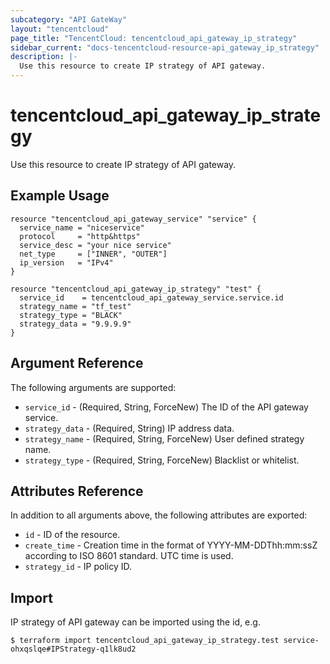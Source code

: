 ```yaml
---
subcategory: "API GateWay"
layout: "tencentcloud"
page_title: "TencentCloud: tencentcloud_api_gateway_ip_strategy"
sidebar_current: "docs-tencentcloud-resource-api_gateway_ip_strategy"
description: |-
  Use this resource to create IP strategy of API gateway.
---
```


# tencentcloud_api_gateway_ip_strategy

Use this resource to create IP strategy of API gateway.

## Example Usage

```hcl
resource "tencentcloud_api_gateway_service" "service" {
  service_name = "niceservice"
  protocol     = "http&https"
  service_desc = "your nice service"
  net_type     = ["INNER", "OUTER"]
  ip_version   = "IPv4"
}

resource "tencentcloud_api_gateway_ip_strategy" "test" {
  service_id    = tencentcloud_api_gateway_service.service.id
  strategy_name = "tf_test"
  strategy_type = "BLACK"
  strategy_data = "9.9.9.9"
}
```

## Argument Reference

The following arguments are supported:

* `service_id` - (Required, String, ForceNew) The ID of the API gateway service.
* `strategy_data` - (Required, String) IP address data.
* `strategy_name` - (Required, String, ForceNew) User defined strategy name.
* `strategy_type` - (Required, String, ForceNew) Blacklist or whitelist.

## Attributes Reference

In addition to all arguments above, the following attributes are exported:

* `id` - ID of the resource.
* `create_time` - Creation time in the format of YYYY-MM-DDThh:mm:ssZ according to ISO 8601 standard. UTC time is used.
* `strategy_id` - IP policy ID.


## Import

IP strategy of API gateway can be imported using the id, e.g.

```
$ terraform import tencentcloud_api_gateway_ip_strategy.test service-ohxqslqe#IPStrategy-q1lk8ud2
```

